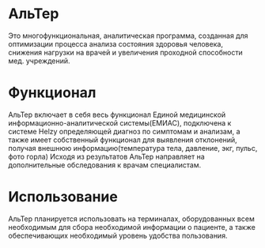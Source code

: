 # АльТер
Это многофункциональная, аналитическая программа, созданная для оптимизации процесса анализа состояния здоровья человека, снижения нагрузки на врачей  и увеличения проходной способности мед. учреждений.
# Функционал
АльТер включает в себя весь функционал Единой медицинской информационно-аналитической системы(ЕМИАС), подключена к системе Helzy определяющей диагноз по симптомам и анализам, а также имеет собственный функционал для выявления отклонений, получая внешнюю информацию(температура тела, давление, экг, пульс, фото горла)
Исходя из результатов АльТер направляет на дополнительные обследования к врачам специалистам.
# Использование
АльТер планируется использовать на терминалах, оборудованных всем необходимым для сбора необходимой информации о пациенте, а также обеспечивающих необходимый уровень удобства пользования.
